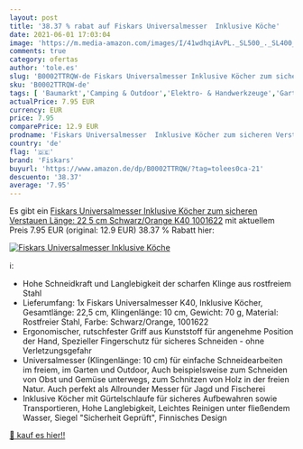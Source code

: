 ```yaml
---
layout: post
title: '38.37 % rabat auf Fiskars Universalmesser  Inklusive Köche'
date: 2021-06-01 17:03:04
image: 'https://m.media-amazon.com/images/I/41wdhqiAvPL._SL500_._SL400_.jpg'
comments: true
category: ofertas
author: 'tole.es'
slug: 'B0002TTRQW-de Fiskars Universalmesser Inklusive Köcher zum sicheren...'
sku: 'B0002TTRQW-de'
tags: [ 'Baumarkt','Camping & Outdoor','Elektro- & Handwerkzeuge','Garten','Gartenarbeit','Gartengeräte','Gartenmesser','Handwerkzeuge','Messer','Sport','Sport & Freizeit','Sport & Outdoor Aktivitäten, Bekleidung & Ausrüstung','fiskars', ]
actualPrice: 7.95 EUR
currency: EUR
price: 7.95
comparePrice: 12.9 EUR
prodname: 'Fiskars Universalmesser  Inklusive Köcher zum sicheren Verstauen  Länge: 22 5 cm  Schwarz/Orange  K40  1001622'
country: 'de'
flag: '🇩🇪'
brand: 'Fiskars'
buyurl: 'https://www.amazon.de/dp/B0002TTRQW/?tag=tolees0ca-21'
descuento: '38.37'
average: '7.95'
---
```


Es gibt ein [Fiskars Universalmesser  Inklusive Köcher zum sicheren Verstauen  Länge: 22 5 cm  Schwarz/Orange  K40  1001622](https://www.amazon.de/dp/B0002TTRQW/?tag=tolees0ca-21) mit aktuellem Preis 7.95 EUR (original: 12.9 EUR) 38.37 % Rabatt hier:

[![Fiskars Universalmesser  Inklusive Köche](https://m.media-amazon.com/images/I/41wdhqiAvPL._SL500_._SL400_.jpg)](https://www.amazon.de/dp/B0002TTRQW/?tag=tolees0ca-21)

ℹ️:

- Hohe Schneidkraft und Langlebigkeit der scharfen Klinge aus rostfreiem Stahl
- Lieferumfang: 1x Fiskars Universalmesser K40, Inklusive Köcher, Gesamtlänge: 22,5 cm, Klingenlänge: 10 cm, Gewicht: 70 g, Material: Rostfreier Stahl, Farbe: Schwarz/Orange, 1001622
- Ergonomischer, rutschfester Griff aus Kunststoff für angenehme Position der Hand, Spezieller Fingerschutz für sicheres Schneiden - ohne Verletzungsgefahr
- Universalmesser (Klingenlänge: 10 cm) für einfache Schneidearbeiten im freiem, im Garten und Outdoor, Auch beispielsweise zum Schneiden von Obst und Gemüse unterwegs, zum Schnitzen von Holz in der freien Natur. Auch perfekt als Allrounder Messer für Jagd und Fischerei
- Inklusive Köcher mit Gürtelschlaufe für sicheres Aufbewahren sowie Transportieren, Hohe Langlebigkeit, Leichtes Reinigen unter fließendem Wasser, Siegel "Sicherheit Geprüft", Finnisches Design

[🛒 kauf es hier!!](https://www.amazon.de/dp/B0002TTRQW/?tag=tolees0ca-21)
